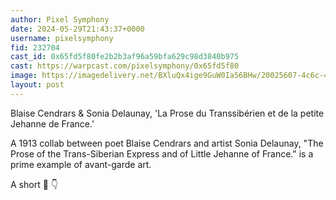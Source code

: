 ```yaml
---
author: Pixel Symphony
date: 2024-05-29T21:43:37+0000
username: pixelsymphony
fid: 232704
cast_id: 0x65fd5f80fe2b2b3af96a59bfa629c98d3840b975
cast: https://warpcast.com/pixelsymphony/0x65fd5f80
image: https://imagedelivery.net/BXluQx4ige9GuW0Ia56BHw/20025607-4c6c-4cb8-3d06-f59be67f8e00/original
layout: post
---
```

Blaise Cendrars & Sonia Delaunay, 'La Prose du Transsibérien et de la petite Jehanne de France.'  
  
A 1913 collab between poet Blaise Cendrars and artist Sonia Delaunay,  "The Prose of the Trans-Siberian Express and of Little Jehanne of France." is a prime example of avant-garde art.  
  
A short 🧵  👇  

<img src='https://imagedelivery.net/BXluQx4ige9GuW0Ia56BHw/20025607-4c6c-4cb8-3d06-f59be67f8e00/original' alt='' referrerpolicy='no-referrer'/>